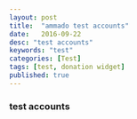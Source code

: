```yaml
---
layout: post
title:  "ammado test accounts"
date:   2016-09-22
desc: "test accounts"
keywords: "test"
categories: [Test]
tags: [test, donation widget]
published: true
---
```


### test accounts


